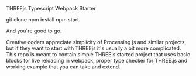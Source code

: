 THREEjs Typescript Webpack Starter

git clone
npm install
npm start

And you're good to go.

Creative coders appreciate simplicity of Processing js and similar projects, but if they want to start with THREEjs it's usually a bit more complicated. This repo is meant to contain simple THREEjs started project that uses basic blocks for live reloading in webpack, proper type checker for THREE.js and working example that you can take and extend.